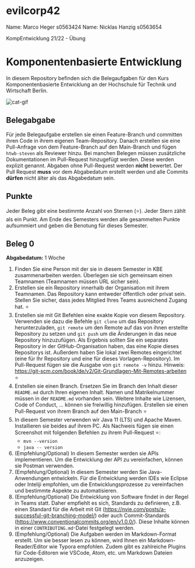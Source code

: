 # evilcorp42
Name: Marco Heger s0563424
Name: Nicklas Hanzig s0563654

KompEntwicklung 21/22 - Übung



# Komponentenbasierte Entwicklung

In diesem Repository befinden sich die Belegaufgaben für den Kurs Komponentenbasierte Entwicklung an der Hochschule für Technik und Wirtschaft Berlin.

![cat-gif](https://i.giphy.com/media/VbnUQpnihPSIgIXuZv/giphy.webp)



## Belegabgabe

Für jede Belegaufgabe erstellen sie einen Feature-Branch und committen ihren Code in ihrem eigenen Team-Repository. Danach erstellen sie eine Pull-Anfrage von dem Feature-Branch auf den Main-Branch und fügen `htwb-steven` als Reviewer hinzu. Bei manchen Belegen müssen zusätzliche Dokumentationen im Pull-Request hinzugefügt werden. Diese werden explizit genannt. Abgaben ohne Pull-Request werden **nicht** bewertet. Der Pull Request **muss** vor dem Abgabedatum erstellt werden und alle Commits **dürfen** nicht älter als das Abgabedatum sein.



## Punkte

Jeder Beleg gibt eine bestimmte Anzahl von Sternen (⭐). Jeder Stern zählt als ein Punkt. Am Ende des Semesters werden alle gesammelten Punkte aufsummiert und geben die Benotung für dieses Semester. 



## Beleg 0

**Abgabedatum:** 1 Woche

1. Finden Sie eine Person mit der sie in diesem Semester in KBE zusammenarbeiten werden. Überlegen sie sich gemeinsam einen Teamnamen (Teamnamen müssen URL sicher sein).
1. Erstellen sie ein Repository innerhalb der Organisation mit ihrem Teamnamen. Das Repository kann entweder öffentlich oder privat sein.  Stellen Sie sicher, dass jedes Mitglied Ihres Teams ausreichend Zugang hat. ⭐
1. Erstellen sie mit Git Befehlen eine exakte Kopie von diesem Repository. Verwenden sie dazu die Befehle `git clone` um das Repository herunterzuladen, `git remote` um den Remote auf das von ihnen erstellte Repository zu setzen und `git push` um die Änderungen in das neue Repository hinzuzufügen. Als Ergebnis sollten Sie ein separates Repository in der GitHub-Organisation haben, das eine Kopie dieses Repositorys ist. Außerdem haben Sie lokal zwei Remotes eingerichtet (eine für Ihr Repository und eine für dieses Vorlagen-Repository). Im Pull-Request fügen sie die Ausgabe von `git remote -v` hinzu. Hinweis: https://git-scm.com/book/de/v2/Git-Grundlagen-Mit-Remotes-arbeiten ⭐
1. Erstellen sie einen Branch. Ersetzen Sie im Branch den Inhalt dieser `README.md` durch Ihren eigenen Inhalt. Namen und Matrikelnummer müssen in der `README.md` vorhanden sein. Weitere Inhalte wie Lizensen, Code of Conduct, ... können sie freiwillig hinzufügen. Erstellen sie einen Pull-Request von ihrem Branch auf den Main-Branch ⭐
1. In diesem Semester verwenden wir Java 11 (LTS) und Apache Maven. Installieren sie beides auf ihrem PC. Als Nachweis fügen sie einen Screenshot mit folgenden Befehlen zu ihrem Pull-Request ⭐:
    - `mvn --version`
    - `java -- version`
1. (Empfehlung/Optional) In diesem Semester werden sie APIs implementieren. Um die Entwicklung der API zu vereinfachen, können sie Postman verwenden.
1. (Empfehlung/Optional) In diesem Semester werden Sie Java-Anwendungen entwickeln. Für die Entwicklung werden IDEs wie Eclipse oder Inteliji empfohlen, um die Entwicklungsprozesse zu vereinfachen und bestimmte Aspekte zu automatisieren. 
1. (Empfehlung/Optional) Die Entwicklung von Software findet in der Regel in Teams statt. Daher empfiehlt es sich, Standards zu definieren, z.B. einen Standard für die Arbeit mit Git (https://nvie.com/posts/a-successful-git-branching-model/) oder auch Commit-Standards (https://www.conventionalcommits.org/en/v1.0.0/). Diese Inhalte können in einer `CONTRIBUTING.md`-Datei festgelegt werden.
1. (Empfehlung/Optional) Die Aufgaben werden im Markdown-Format erstellt. Um sie besser lesen zu können, wird Ihnen ein Markdown-Reader/Editor wie Typora empfohlen. Zudem gibt es zahlreiche Plugins für Code-Editoren wie VSCode, Atom, etc. um Markdown Dateien anzuzeigen.

